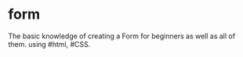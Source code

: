 # form
The basic knowledge of creating a Form for beginners as well as all of them.
using #html, #CSS.
